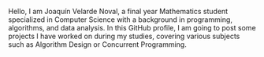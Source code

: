 Hello, I am Joaquín Velarde Noval, a final year Mathematics student specialized in Computer Science with a background in programming, algorithms, and data analysis.
In this GitHub profile, I am going to post some projects I have worked on during my studies, covering various subjects such as Algorithm Design or Concurrent Programming.

